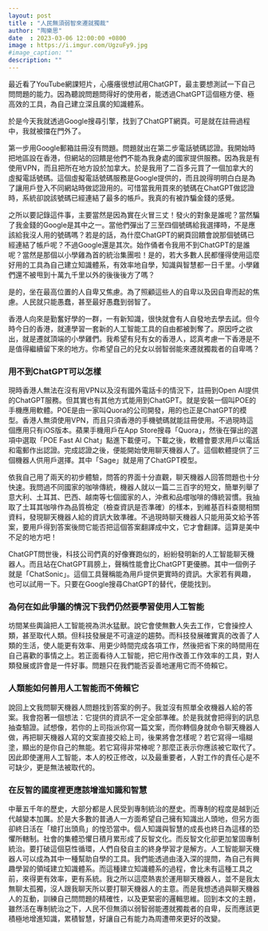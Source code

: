 ```yaml
---
layout: post
title : "人民無須弱智來遷就獨裁"
author: "陶樂思"
date  : 2023-03-06 12:00:00 +0800
image : https://i.imgur.com/UgzuFy9.jpg
#image_caption: ""
description: ""
---
```


最近看了YouTube網課短片，心癢癢很想試用ChatGPT，最主要想測試一下自己問問題的能力。因為聽說問題問得好的使用者，能透過ChatGPT這個極方便、極高效的工具，為自己建立深且廣的知識體系。

<!--more-->

於是今天我就透過Google搜尋引擎，找到了ChatGPT網頁。可是就在註冊過程中，我就被擋在門外了。

第一步用Google郵箱註冊沒有問題。問題就出在第二步電話號碼認證。我開始時把地區設在香港，但網站的回饋是他們不能為我身處的國家提供服務。因為我是有使用VPN，而且把所在地方設於加拿大。於是我用了二百多元買了一個加拿大的虛擬電話號碼。這個虛擬電話號碼服務是Google提供的，而且說得明明白白是為了讓用戶登入不同網站時做認證用的。可惜當我用買來的號碼在ChatGPT做認證時，系統卻說該號碼已經連結了最多的帳戶。我真的有被詐騙金錢的感覺。

之所以要記錄這件事，主要當然是因為實在火冒三丈！發火的對象是誰呢？當然騙了我金錢的Google是其中之一。當他們彈出了三至四個號碼給我選擇時，不是應該給我沒人用的號碼嗎？若是的話，為什麼ChatGPT的網頁回饋會說那個號碼已經連結了帳戶呢？不過Google還是其次。始作俑者令我用不到ChatGPT的是誰呢？當然是那個以小學雞為首的統治集團啦！是的，若大多數人民都懂得使用這麼好用的工具為自己建立知識體系，有效率地自學，知識與智慧都一日千里。小學雞們還不被甩到十萬九千里以外的後後後方了嗎？

是的，坐在最高位置的人自卑又焦慮。為了照顧這些人的自卑以及因自卑而起的焦慮。人民就只能愚蠢，甚至最好愚蠢到弱智了。

香港人向來是勤奮好學的一群，一有新知識，很快就會有人自發地去學去試。但今時今日的香港，就連學習一套新的人工智能工具的自由都被剝奪了。原因呼之欲出，就是遷就頂端的小學雞們。我希望有兒有女的香港人，認真考慮一下香港是不是值得繼續留下來的地方。你希望自己的兒女以弱智弱能來遷就獨裁者的自卑嗎？


### 用不到ChatGPT可以怎樣

現時香港人無法在沒有用VPN以及沒有國外電話卡的情況下，註冊到Open AI提供的ChatGPT服務。但其實也有其他方式能用到ChatGPT。就是安裝一個叫POE的手機應用軟體。POE是由一家叫Quora的公司開發，用的也正是ChatGPT的模型。香港人無須使用VPN，而且只須香港的手機號碼就能註冊使用。不過現時這個應用只有iOS版本。蘋果手機用戶在App Store搜尋「Quora」，然後在彈出的選項中選取「POE Fast AI Chat」點進下載便可。下載之後，軟體會要求用戶以電話和電郵作出認證。完成認證之後，便能開始使用聊天機器人了。這個軟體提供了三個機器人供用戶選擇。其中「Sage」就是用了ChatGPT模型。

依我自己用了兩天的初步體驗，問答的界面十分直觀，聊天機器人回答問題也十分快速。我問過不同國家的咖啡傳統，機器人就以一篇二三百字的短文，簡單列舉了意大利、土耳其、巴西、越南等七個國家的人，沖煮和品嚐咖啡的傳統習慣。我抽取了土耳其咖啡作為品質檢定（檢查資訊是否準確）的樣本，到維基百科查閱相關資料，發現聊天機器人給的資訊大致準確。不過現時聊天機器人只能用英文給予答案，要用戶得到答案後問它能否把這個答案翻譯成中文，它才會翻譯。這算是美中不足的地方吧！

ChatGPT問世後，科技公司們真的好像賽跑似的，紛紛發明新的人工智能聊天機器人。而且站在ChatGPT肩膀上，聲稱性能會比ChatGPT更優勝。其中一個例子就是「ChatSonic」。這個工具聲稱能為用戶提供更實時的資訊。大家若有興趣，也可以試用一下。只要在Google搜尋ChatGPT的替代，便能找到。


### 為何在如此爭議的情況下我們仍然要學習使用人工智能

坊間某些輿論把人工智能視為洪水猛獸。說它會使無數人失去工作，它會操控人類，甚至取代人類。但科技發展是不可違逆的趨勢。而科技發展確實真的改善了人類的生活，使人能更有效率、用更少時間完成各項工作，然後把省下來的時間用在自己喜歡的事情之上。若正面看待人工智能，把它用作改善工作效率的工具，對人類發展或許會是一件好事。問題只在我們能否妥善地運用它而不倚賴它。


### 人類能如何善用人工智能而不倚賴它

說回上文我問聊天機器人問題找到答案的例子。我並沒有照單全收機器人給的答案。我會抱著一個想法：它提供的資訊不一定全部準確。於是我就會把得到的訊息抽查驗證。試想像，若你的上司指派你寫一篇文案，而你轉個身就命令聊天機器人做，再把聊天機器人寫的文案直接交給上司，後果將會怎樣呢？若它寫得一塌糊塗，顯出的是你自己的無能。若它寫得非常棒呢？那麼正表示你應該被它取代了。因此即使運用人工智能，本人的校正修改，以及最重要者，人對工作的責任心是不可缺少，更是無法被取代的。


### 在反智的國度裡更應該增進知識和智慧

中華五千年的歷史，大部分都是人民受到專制統治的歷史。而專制的程度是越到近代越變本加厲。於是大多數的普通人一方面希望自己擁有知識出人頭地，但另方面卻終日活在「槍打出頭鳥」的惶恐當中。個人知識與智慧的成長也終日為這樣的恐懼所轄制。社會的集體恐懼日積月累形成了反智文化。而反智文化卻更加鞏固專制統治。要打破這個惡性循環，人們自發自主的終身學習才是解方。人工智能聊天機器人可以成為其中一種幫助自學的工具。我們能透過由淺入深的提問，為自己有興趣學習的領域建立知識體系。而這種建立知識體系的過程，會比未有這種工具之前，來得更有效率，更有系統。我之所以這麼熱衷於運用聊天機器人，並不是我太無聊太孤獨，沒人跟我聊天所以要打聊天機器人的主意。而是我想透過與聊天機器人的互動，訓練自己問問題的精確性，以及更緊密的邏輯思維。回到本文的主題，雖然活在專制統治之下，人民不但無須以弱智弱能遷就獨裁者的自卑，反而應該更積極地增進知識，累積智慧，好讓自己有能力為周遭帶來更好的改變。

<!--END-->